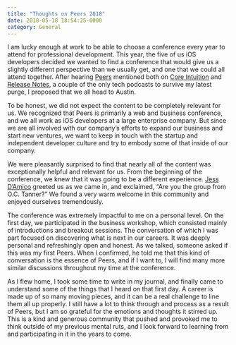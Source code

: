 ```yaml
---
title: "Thoughts on Peers 2018"
date: 2018-05-18 18:54:25-0000
category: General
---
```


I am lucky enough at work to be able to choose a conference every year to attend for professional development. This year, the five of us iOS developers decided we wanted to find a conference that would give us a slightly different perspective than we usually get, and one that we could all attend together. After hearing [Peers](https://peersconf.com) mentioned both on [Core Intuition](https://coreint.org) and [Release Notes](https://releasenotes.tv), a couple of the only tech podcasts to survive my latest purge, I proposed that we all head to Austin.

To be honest, we did not expect the content to be completely relevant for us. We recognized that Peers is primarily a web and business conference, and we all work as iOS developers at a large enterprise company. But since we are all involved with our company’s efforts to expand our business and start new ventures, we want to keep in touch with the startup and independent developer culture and try to embody some of that inside of our company.

We were pleasantly surprised to find that nearly all of the content was exceptionally helpful and relevant for us. From the beginning of the conference, we knew that it was going to be a different experience. [Jess D’Amico](https://twitter.com/justjessdc) greeted us as we came in, and exclaimed, “Are you the group from O.C. Tanner?” We found a very warm welcome in this community and enjoyed ourselves tremendously.

The conference was extremely impactful to me on a personal level. On the first day, we participated in the business workshop, which consisted mainly of introductions and breakout sessions. The conversation of which I was part focused on discovering what is next in our careers. It was deeply personal and refreshingly open and honest. As we talked, someone asked if this was my first Peers. When I confirmed, he told me that this kind of conversation is the essence of Peers, and if I want to, I will find many more similar discussions throughout my time at the conference.

As I flew home, I took some time to write in my journal, and finally came to understand some of the things that I heard on that first day. A career is made up of so many moving pieces, and it can be a real challenge to line them all up properly. I still have a lot to think through and process as a result of Peers, but I am so grateful for the emotions and thoughts it stirred up. This is a kind and generous community that pushed and provoked me to think outside of my previous mental ruts, and I look forward to learning from and participating in it in the years to come.